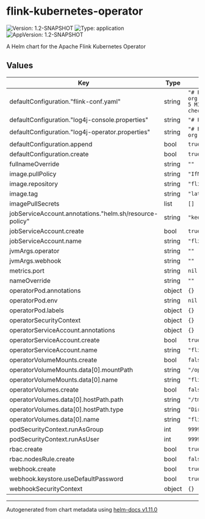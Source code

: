 # flink-kubernetes-operator

![Version: 1.2-SNAPSHOT](https://img.shields.io/badge/Version-1.2--SNAPSHOT-informational?style=flat-square) ![Type: application](https://img.shields.io/badge/Type-application-informational?style=flat-square) ![AppVersion: 1.2-SNAPSHOT](https://img.shields.io/badge/AppVersion-1.2--SNAPSHOT-informational?style=flat-square)

A Helm chart for the Apache Flink Kubernetes Operator

## Values

| Key | Type | Default | Description |
|-----|------|---------|-------------|
| defaultConfiguration."flink-conf.yaml" | string | `"# Flink Config Overrides\nkubernetes.operator.metrics.reporter.slf4j.factory.class: org.apache.flink.metrics.slf4j.Slf4jReporterFactory\nkubernetes.operator.metrics.reporter.slf4j.interval: 5 MINUTE\n\nkubernetes.operator.reconcile.interval: 15 s\nkubernetes.operator.observer.progress-check.interval: 5 s\n"` |  |
| defaultConfiguration."log4j-console.properties" | string | `"# Flink Deployment Logging Overrides\n# rootLogger.level = DEBUG\n\n"` |  |
| defaultConfiguration."log4j-operator.properties" | string | `"# Flink Operator Logging Overrides\n# rootLogger.level = DEBUG\n# logger.operator.name= org.apache.flink.kubernetes.operator\n# logger.operator.level = DEBUG\n"` |  |
| defaultConfiguration.append | bool | `true` |  |
| defaultConfiguration.create | bool | `true` |  |
| fullnameOverride | string | `""` |  |
| image.pullPolicy | string | `"IfNotPresent"` |  |
| image.repository | string | `"flink-kubernetes-operator"` |  |
| image.tag | string | `"latest"` |  |
| imagePullSecrets | list | `[]` |  |
| jobServiceAccount.annotations."helm.sh/resource-policy" | string | `"keep"` |  |
| jobServiceAccount.create | bool | `true` |  |
| jobServiceAccount.name | string | `"flink"` |  |
| jvmArgs.operator | string | `""` |  |
| jvmArgs.webhook | string | `""` |  |
| metrics.port | string | `nil` |  |
| nameOverride | string | `""` |  |
| operatorPod.annotations | object | `{}` |  |
| operatorPod.env | string | `nil` |  |
| operatorPod.labels | object | `{}` |  |
| operatorSecurityContext | object | `{}` |  |
| operatorServiceAccount.annotations | object | `{}` |  |
| operatorServiceAccount.create | bool | `true` |  |
| operatorServiceAccount.name | string | `"flink-operator"` |  |
| operatorVolumeMounts.create | bool | `false` |  |
| operatorVolumeMounts.data[0].mountPath | string | `"/opt/flink/artifacts"` |  |
| operatorVolumeMounts.data[0].name | string | `"flink-artifacts"` |  |
| operatorVolumes.create | bool | `false` |  |
| operatorVolumes.data[0].hostPath.path | string | `"/tmp/flink/artifacts"` |  |
| operatorVolumes.data[0].hostPath.type | string | `"DirectoryOrCreate"` |  |
| operatorVolumes.data[0].name | string | `"flink-artifacts"` |  |
| podSecurityContext.runAsGroup | int | `9999` |  |
| podSecurityContext.runAsUser | int | `9999` |  |
| rbac.create | bool | `true` |  |
| rbac.nodesRule.create | bool | `false` |  |
| webhook.create | bool | `true` |  |
| webhook.keystore.useDefaultPassword | bool | `true` |  |
| webhookSecurityContext | object | `{}` |  |

----------------------------------------------
Autogenerated from chart metadata using [helm-docs v1.11.0](https://github.com/norwoodj/helm-docs/releases/v1.11.0)
